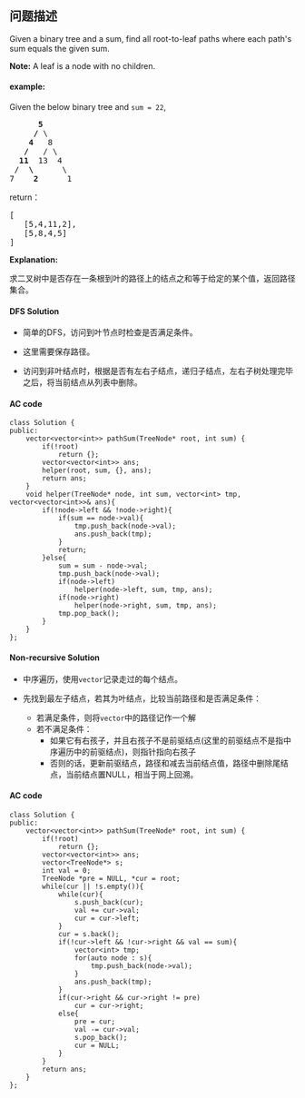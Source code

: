 ## 问题描述

Given a binary tree and a sum, find all root-to-leaf paths where each path's sum equals the given sum.</br>

__Note:__ A leaf is a node with no children.

#### example:<br>
Given the below binary tree and <code>sum = 22</code>,
<pre>      <strong>5</strong>
     <strong>/</strong> \
    <strong>4</strong>   8
   <strong>/</strong>   / \
  <strong>11</strong>  13  4
 /  <strong>\</strong>      \
7    <strong>2</strong>      1
</pre>
return：
<pre>[
   [5,4,11,2],
   [5,8,4,5]
]
</pre>

__Explanation:__<br>

求二叉树中是否存在一条根到叶的路径上的结点之和等于给定的某个值，返回路径集合。

#### DFS Solution

* 简单的DFS，访问到叶节点时检查是否满足条件。

* 这里需要保存路径。

* 访问到非叶结点时，根据是否有左右子结点，递归子结点，左右子树处理完毕之后，将当前结点从列表中删除。

#### AC code

```
class Solution {
public:
    vector<vector<int>> pathSum(TreeNode* root, int sum) {
        if(!root)
            return {};
        vector<vector<int>> ans;
        helper(root, sum, {}, ans);
        return ans;
    }
    void helper(TreeNode* node, int sum, vector<int> tmp, vector<vector<int>>& ans){
        if(!node->left && !node->right){
            if(sum == node->val){
                tmp.push_back(node->val);
                ans.push_back(tmp);
            }
            return;
        }else{
            sum = sum - node->val;
            tmp.push_back(node->val);
            if(node->left)
                helper(node->left, sum, tmp, ans);
            if(node->right)
                helper(node->right, sum, tmp, ans);
            tmp.pop_back();
        }
    }
};
```

#### Non-recursive Solution

* 中序遍历，使用<code>vector</code>记录走过的每个结点。

* 先找到最左子结点，若其为叶结点，比较当前路径和是否满足条件：
  * 若满足条件，则将<code>vector</code>中的路径记作一个解
  * 若不满足条件：
    * 如果它有右孩子，并且右孩子不是前驱结点(这里的前驱结点不是指中序遍历中的前驱结点)，则指针指向右孩子
    * 否则的话，更新前驱结点，路径和减去当前结点值，路径中删除尾结点，当前结点置NULL，相当于网上回溯。

#### AC code

```
class Solution {
public:
    vector<vector<int>> pathSum(TreeNode* root, int sum) {
        if(!root)
            return {};
        vector<vector<int>> ans;
        vector<TreeNode*> s;
        int val = 0;
        TreeNode *pre = NULL, *cur = root;
        while(cur || !s.empty()){
            while(cur){
                s.push_back(cur);
                val += cur->val;
                cur = cur->left;
            }
            cur = s.back();
            if(!cur->left && !cur->right && val == sum){
                vector<int> tmp;
                for(auto node : s){
                    tmp.push_back(node->val);
                }
                ans.push_back(tmp);
            }
            if(cur->right && cur->right != pre)
                cur = cur->right;
            else{
                pre = cur;
                val -= cur->val;
                s.pop_back();
                cur = NULL;
            }
        }
        return ans;
    }
};
```